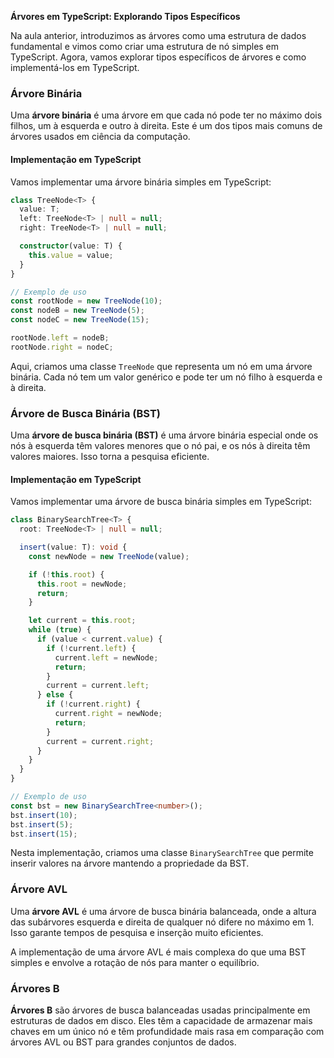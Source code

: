 **Árvores em TypeScript: Explorando Tipos Específicos**

Na aula anterior, introduzimos as árvores como uma estrutura de dados fundamental e vimos como criar uma estrutura de nó simples em TypeScript. Agora, vamos explorar tipos específicos de árvores e como implementá-los em TypeScript.

### Árvore Binária

Uma **árvore binária** é uma árvore em que cada nó pode ter no máximo dois filhos, um à esquerda e outro à direita. Este é um dos tipos mais comuns de árvores usados em ciência da computação.

#### Implementação em TypeScript

Vamos implementar uma árvore binária simples em TypeScript:

```typescript
class TreeNode<T> {
  value: T;
  left: TreeNode<T> | null = null;
  right: TreeNode<T> | null = null;

  constructor(value: T) {
    this.value = value;
  }
}

// Exemplo de uso
const rootNode = new TreeNode(10);
const nodeB = new TreeNode(5);
const nodeC = new TreeNode(15);

rootNode.left = nodeB;
rootNode.right = nodeC;
```

Aqui, criamos uma classe `TreeNode` que representa um nó em uma árvore binária. Cada nó tem um valor genérico e pode ter um nó filho à esquerda e à direita.

### Árvore de Busca Binária (BST)

Uma **árvore de busca binária (BST)** é uma árvore binária especial onde os nós à esquerda têm valores menores que o nó pai, e os nós à direita têm valores maiores. Isso torna a pesquisa eficiente.

#### Implementação em TypeScript

Vamos implementar uma árvore de busca binária simples em TypeScript:

```typescript
class BinarySearchTree<T> {
  root: TreeNode<T> | null = null;

  insert(value: T): void {
    const newNode = new TreeNode(value);

    if (!this.root) {
      this.root = newNode;
      return;
    }

    let current = this.root;
    while (true) {
      if (value < current.value) {
        if (!current.left) {
          current.left = newNode;
          return;
        }
        current = current.left;
      } else {
        if (!current.right) {
          current.right = newNode;
          return;
        }
        current = current.right;
      }
    }
  }
}

// Exemplo de uso
const bst = new BinarySearchTree<number>();
bst.insert(10);
bst.insert(5);
bst.insert(15);
```

Nesta implementação, criamos uma classe `BinarySearchTree` que permite inserir valores na árvore mantendo a propriedade da BST.

### Árvore AVL

Uma **árvore AVL** é uma árvore de busca binária balanceada, onde a altura das subárvores esquerda e direita de qualquer nó difere no máximo em 1. Isso garante tempos de pesquisa e inserção muito eficientes.

A implementação de uma árvore AVL é mais complexa do que uma BST simples e envolve a rotação de nós para manter o equilíbrio.

### Árvores B

**Árvores B** são árvores de busca balanceadas usadas principalmente em estruturas de dados em disco. Eles têm a capacidade de armazenar mais chaves em um único nó e têm profundidade mais rasa em comparação com árvores AVL ou BST para grandes conjuntos de dados.

